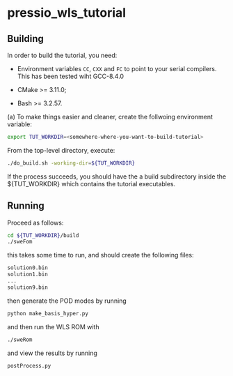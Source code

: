 # pressio_wls_tutorial

## Building

In order to build the tutorial, you need:

* Environment variables `CC`, `CXX` and `FC` to point to your serial compilers.
This has been tested wiht GCC-8.4.0

* CMake >= 3.11.0;

* Bash >= 3.2.57.

(a) To make things easier and cleaner, create the follwoing environment variable:
```bash
export TUT_WORKDIR=<somewhere-where-you-want-to-build-tutorial>
```

From the top-level directory, execute:
```bash
./do_build.sh -working-dir=${TUT_WORKDIR}
```

If the process succeeds, you should have the a build subdirectory inside the ${TUT_WORKDIR} which contains the tutorial executables.

## Running

Proceed as follows:
```bash
cd ${TUT_WORKDIR}/build
./sweFom
```
this takes some time to run, and should create the following files:
```bash
solution0.bin
solution1.bin
...
solution9.bin
```
then generate the POD modes by running
```bash
python make_basis_hyper.py
```
and then run the WLS ROM with
```bash
./sweRom
```
and view the results by running
```bash
postProcess.py
```
